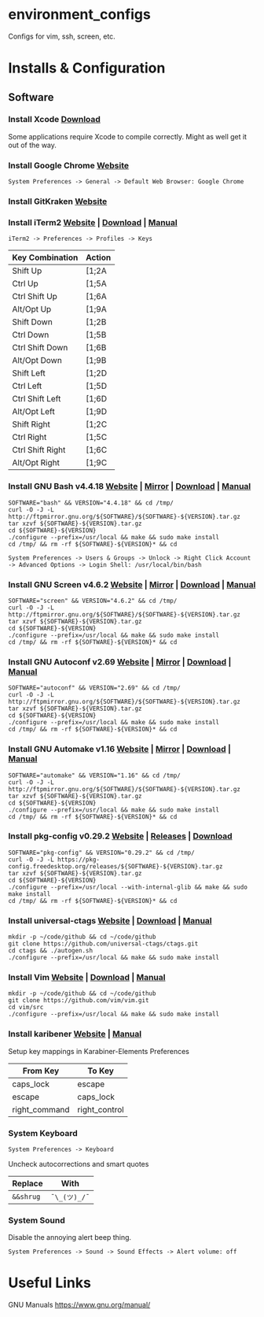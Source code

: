 environment_configs
===================

Configs for vim, ssh, screen, etc.

# Installs & Configuration

## Software
### Install Xcode [Download](https://developer.apple.com/download/)
Some applications require Xcode to compile correctly. Might as well get it out of the way.

### Install Google Chrome [Website](https://www.google.com/chrome/)
```
System Preferences -> General -> Default Web Browser: Google Chrome
```
### Install GitKraken [Website](https://www.gitkraken.com/)

### Install iTerm2 [Website](www.iterm2.com) | [Download](https://www.iterm2.com/downloads.html) | [Manual](https://www.iterm2.com/documentation.html)
```
iTerm2 -> Preferences -> Profiles -> Keys
```

Key Combination | Action
--------------- | ------
Shift Up | [1;2A
Ctrl Up | [1;5A
Ctrl Shift Up | [1;6A
Alt/Opt Up | [1;9A
Shift Down | [1;2B
Ctrl Down | [1;5B
Ctrl Shift Down | [1;6B
Alt/Opt Down | [1;9B
Shift Left | [1;2D
Ctrl Left | [1;5D
Ctrl Shift Left | [1;6D
Alt/Opt Left | [1;9D
Shift Right | [1;2C
Ctrl Right | [1;5C
Ctrl Shift Right | [1;6C
Alt/Opt Right | [1;9C

### Install GNU Bash v4.4.18 [Website](https://www.gnu.org/software/bash/) | [Mirror](http://ftpmirror.gnu.org/bash/) | [Download](http://ftpmirror.gnu.org/bash/bash-4.4.18.tar.gz) | [Manual](https://www.gnu.org/software/bash/manual/bash.html)
```
SOFTWARE="bash" && VERSION="4.4.18" && cd /tmp/
curl -O -J -L http://ftpmirror.gnu.org/${SOFTWARE}/${SOFTWARE}-${VERSION}.tar.gz
tar xzvf ${SOFTWARE}-${VERSION}.tar.gz
cd ${SOFTWARE}-${VERSION}
./configure --prefix=/usr/local && make && sudo make install
cd /tmp/ && rm -rf ${SOFTWARE}-${VERSION}* && cd
```
```
System Preferences -> Users & Groups -> Unlock -> Right Click Account -> Advanced Options -> Login Shell: /usr/local/bin/bash
```

### Install GNU Screen v4.6.2 [Website](https://www.gnu.org/software/screen/) | [Mirror](http://ftpmirror.gnu.org/screen/) | [Download](http://ftpmirror.gnu.org/screen/screen-4.6.2.tar.gz) | [Manual](https://www.gnu.org/software/screen/manual/screen.html)
```
SOFTWARE="screen" && VERSION="4.6.2" && cd /tmp/
curl -O -J -L http://ftpmirror.gnu.org/${SOFTWARE}/${SOFTWARE}-${VERSION}.tar.gz
tar xzvf ${SOFTWARE}-${VERSION}.tar.gz
cd ${SOFTWARE}-${VERSION}
./configure --prefix=/usr/local && make && sudo make install
cd /tmp/ && rm -rf ${SOFTWARE}-${VERSION}* && cd
```

### Install GNU Autoconf v2.69 [Website](https://www.gnu.org/software/autoconf/) | [Mirror](http://ftpmirror.gnu.org/autoconf/) | [Download](http://ftpmirror.gnu.org/autoconf/autoconf-2.69.tar.gz) | [Manual](https://www.gnu.org/software/autoconf/manual/autoconf.html)
```
SOFTWARE="autoconf" && VERSION="2.69" && cd /tmp/
curl -O -J -L http://ftpmirror.gnu.org/${SOFTWARE}/${SOFTWARE}-${VERSION}.tar.gz
tar xzvf ${SOFTWARE}-${VERSION}.tar.gz
cd ${SOFTWARE}-${VERSION}
./configure --prefix=/usr/local && make && sudo make install
cd /tmp/ && rm -rf ${SOFTWARE}-${VERSION}* && cd
```

### Install GNU Automake v1.16 [Website](https://www.gnu.org/software/automake/) | [Mirror](http://ftpmirror.gnu.org/automake/) | [Download](http://ftpmirror.gnu.org/automake/automake-1.16.tar.gz) | [Manual](https://www.gnu.org/software/automake/manual/automake.html)
```
SOFTWARE="automake" && VERSION="1.16" && cd /tmp/
curl -O -J -L http://ftpmirror.gnu.org/${SOFTWARE}/${SOFTWARE}-${VERSION}.tar.gz
tar xzvf ${SOFTWARE}-${VERSION}.tar.gz
cd ${SOFTWARE}-${VERSION}
./configure --prefix=/usr/local && make && sudo make install
cd /tmp/ && rm -rf ${SOFTWARE}-${VERSION}* && cd
```

### Install pkg-config v0.29.2 [Website](https://pkg-config.freedesktop.org/) | [Releases](https://pkg-config.freedesktop.org/releases/) | [Download](https://pkg-config.freedesktop.org/releases/pkg-config-0.29.2.tar.gz)
```
SOFTWARE="pkg-config" && VERSION="0.29.2" && cd /tmp/
curl -O -J -L https://pkg-config.freedesktop.org/releases/${SOFTWARE}-${VERSION}.tar.gz
tar xzvf ${SOFTWARE}-${VERSION}.tar.gz
cd ${SOFTWARE}-${VERSION}
./configure --prefix=/usr/local --with-internal-glib && make && sudo make install
cd /tmp/ && rm -rf ${SOFTWARE}-${VERSION}* && cd
```

### Install universal-ctags [Website](https://ctags.io/) | [Download](https://github.com/universal-ctags/ctags) | [Manual](http://docs.ctags.io/en/latest/)
```
mkdir -p ~/code/github && cd ~/code/github
git clone https://github.com/universal-ctags/ctags.git
cd ctags && ./autogen.sh
./configure --prefix=/usr/local && make && sudo make install
```

### Install Vim [Website](https://www.vim.org/) | [Download](https://www.vim.org/download.php) | [Manual](http://vimdoc.sourceforge.net/htmldoc/help.html)
```
mkdir -p ~/code/github && cd ~/code/github
git clone https://github.com/vim/vim.git
cd vim/src
./configure --prefix=/usr/local && make && sudo make install
```

### Install karibener [Website](https://pqrs.org/osx/karabiner/) | [Manual](https://pqrs.org/osx/karabiner/document.html)
Setup key mappings in Karabiner-Elements Preferences

From Key | To Key
-------- | ------
caps_lock | escape
escape | caps_lock
right_command | right_control

### System Keyboard
```
System Preferences -> Keyboard
```
Uncheck autocorrections and smart quotes

Replace | With
------- | ----
`&&shrug` | `¯\_(ツ)_/¯`

### System Sound
Disable the annoying alert beep thing.
```
System Preferences -> Sound -> Sound Effects -> Alert volume: off
```

# Useful Links
GNU Manuals https://www.gnu.org/manual/
